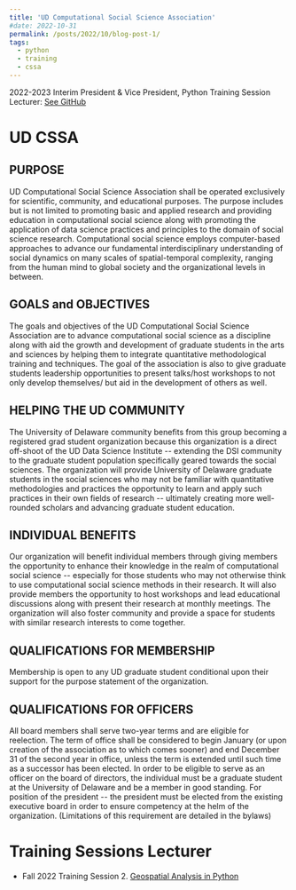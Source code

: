 ```yaml
---
title: 'UD Computational Social Science Association'
#date: 2022-10-31
permalink: /posts/2022/10/blog-post-1/
tags:
  - python
  - training
  - cssa
---
```


2022-2023 Interim President & Vice President, Python Training Session Lecturer: [See GitHub](https://github.com/kleeresearch/training)


UD CSSA
======

PURPOSE
------
UD Computational Social Science Association shall be operated exclusively for scientific, community, and educational purposes. The purpose includes but is not limited to promoting basic and applied research and providing education in computational social science along with promoting the application of data science practices and principles to the domain of social science research. Computational social science employs computer-based approaches to advance our fundamental interdisciplinary understanding of social dynamics on many scales of spatial-temporal complexity, ranging from the human mind to global society and the organizational levels in between.

GOALS and OBJECTIVES
------
The goals and objectives of the UD Computational Social Science Association are to advance computational social science as a discipline along with aid the growth and development of graduate students in the arts and sciences by helping them to integrate quantitative methodological training and techniques. The goal of the association is also to give graduate students leadership opportunities to present talks/host workshops to not only develop themselves/ but aid in the development of others as well.

HELPING THE UD COMMUNITY
------
The University of Delaware community benefits from this group becoming a registered grad student organization because this organization is a direct off-shoot of the UD Data Science Institute -- extending the DSI community to the graduate student population specifically geared towards the social sciences. The organization will provide University of Delaware graduate students in the social sciences who may not be familiar with quantitative methodologies and practices the opportunity to learn and apply such practices in their own fields of research -- ultimately creating more well-rounded scholars and advancing graduate student education.

INDIVIDUAL BENEFITS
------
Our organization will benefit individual members through giving members the opportunity to enhance their knowledge in the realm of computational social science -- especially for those students who may not otherwise think to use computational social science methods in their research. It will also provide members the opportunity to host workshops and lead educational discussions along with present their research at monthly meetings. The organization will also foster community and provide a space for students with similar research interests to come together.

QUALIFICATIONS FOR MEMBERSHIP
------
Membership is open to any UD graduate student conditional upon their support for the purpose statement of the organization.

QUALIFICATIONS FOR OFFICERS
------
All board members shall serve two-year terms and are eligible for reelection. The term of office shall be considered to begin January  (or upon creation of the association as to which comes sooner) and end December 31 of the second year in office, unless the term is extended until such time as a successor has been elected. In order to be eligible to serve as an officer on the board of directors, the individual must be a graduate student at the University of Delaware and be a member in good standing. For position of the president -- the president must be elected from the existing executive board in order to ensure competency at the helm of the organization. (Limitations of this requirement are detailed in the bylaws)



Training Sessions Lecturer
======
- Fall 2022 Training Session 2. [Geospatial Analysis in Python](https://github.com/kleeresearch/training/blob/main/cssa_s2_geospatial_analysis_answer.ipynb)


